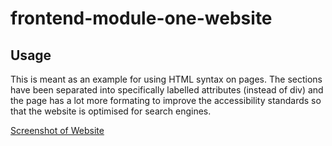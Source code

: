 # frontend-module-one-website

## Usage 

This is meant as an example for using HTML syntax on pages. The sections have been separated into specifically labelled attributes (instead of div) and the page has a lot more formating to improve the accessibility standards so that the website is optimised for search engines.


[Screenshot of Website](https://github.com/Gloal/frontend-module-one-website/blob/main/Screenshot%20Capture%20-%202023-10-24%20-%2019-23-31.png)
